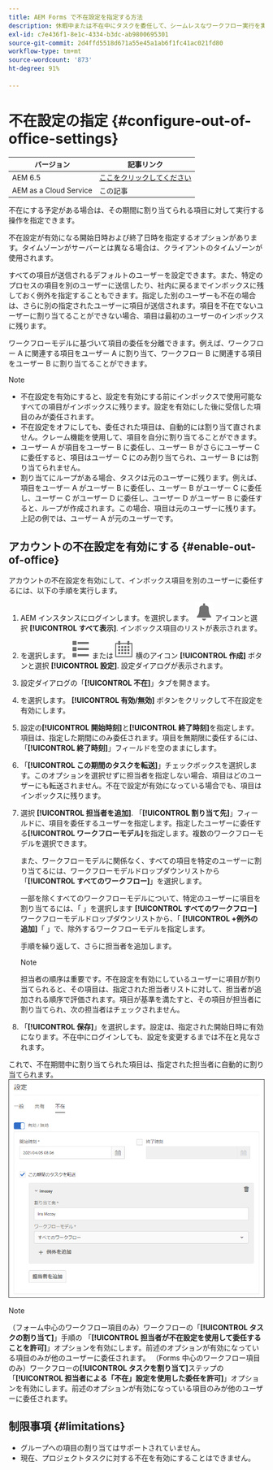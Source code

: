 ```yaml
---
title: AEM Forms で不在設定を指定する方法
description: 休暇中または不在中にタスクを委任して、シームレスなワークフロー実行を実現します。
exl-id: c7e436f1-8e1c-4334-b3dc-ab9800695301
source-git-commit: 2d4ffd5518d671a55e45a1ab6f1fc41ac021fd80
workflow-type: tm+mt
source-wordcount: '873'
ht-degree: 91%

---
```



# 不在設定の指定 {#configure-out-of-office-settings}

| バージョン | 記事リンク |
| -------- | ---------------------------- |
| AEM 6.5 | [ここをクリックしてください](https://experienceleague.adobe.com/docs/experience-manager-65/forms/workflows/configure-out-of-office-settings.html?lang=ja) |
| AEM as a Cloud Service | この記事 |

不在にする予定がある場合は、その期間に割り当てられる項目に対して実行する操作を指定できます。

不在設定が有効になる開始日時および終了日時を指定するオプションがあります。タイムゾーンがサーバーとは異なる場合は、クライアントのタイムゾーンが使用されます。

すべての項目が送信されるデフォルトのユーザーを設定できます。また、特定のプロセスの項目を別のユーザーに送信したり、社内に戻るまでインボックスに残しておく例外を指定することもできます。指定した別のユーザーも不在の場合は、さらに別の指定されたユーザーに項目が送信されます。項目を不在でないユーザーに割り当てることができない場合、項目は最初のユーザーのインボックスに残ります。

ワークフローモデルに基づいて項目の委任を分離できます。例えば、ワークフロー A に関連する項目をユーザー A に割り当て、ワークフロー B に関連する項目をユーザー B に割り当てることができます。


>[!NOTE]
>
>* 不在設定を有効にすると、設定を有効にする前にインボックスで使用可能なすべての項目がインボックスに残ります。設定を有効にした後に受信した項目のみが委任されます。
>* 不在設定をオフにしても、委任された項目は、自動的には割り当て直されません。クレーム機能を使用して、項目を自分に割り当てることができます。
>* ユーザー A が項目をユーザー B に委任し、ユーザー B がさらにユーザー C に委任すると、項目はユーザー C にのみ割り当てられ、ユーザー B には割り当てられません。
>* 割り当てにループがある場合、タスクは元のユーザーに残ります。例えば、項目をユーザー A がユーザー B に委任し、ユーザー B がユーザー C に委任し、ユーザー C がユーザー D に委任し、ユーザー D がユーザー B に委任すると、ループが作成されます。この場合、項目は元のユーザーに残ります。上記の例では、ユーザー A が元のユーザーです。

## アカウントの不在設定を有効にする {#enable-out-of-office}

アカウントの不在設定を有効にして、インボックス項目を別のユーザーに委任するには、以下の手順を実行します。

1. AEM インスタンスにログインします。を選択します。 ![インボックス](assets/bell.svg) アイコンと選択 **[!UICONTROL すべて表示]**. インボックス項目のリストが表示されます。
1. を選択します。 ![表示セレクター](assets/viewlist.svg) または ![表示セレクター](assets/calendar.svg) 横のアイコン **[!UICONTROL 作成]** ボタンと選択 **[!UICONTROL 設定]**. 設定ダイアログが表示されます。
1. 設定ダイアログの「**[!UICONTROL 不在]**」タブを開きます。
1. を選択します。 **[!UICONTROL 有効/無効]** ボタンをクリックして不在設定を有効にします。
1. 設定の&#x200B;**[!UICONTROL 開始時刻]**&#x200B;と&#x200B;**[!UICONTROL 終了時刻]**&#x200B;を指定します。項目は、指定した期間にのみ委任されます。項目を無期限に委任するには、「**[!UICONTROL 終了時刻]**」フィールドを空のままにします。
1. 「**[!UICONTROL この期間のタスクを転送]**」チェックボックスを選択します。このオプションを選択せずに担当者を指定しない場合、項目はどのユーザーにも転送されません。不在で設定が有効になっている場合でも、項目はインボックスに残ります。
1. 選択 **[!UICONTROL 担当者を追加]**. 「**[!UICONTROL 割り当て先]**」フィールドに、項目を委任するユーザーを指定します。指定したユーザーに委任する&#x200B;**[!UICONTROL ワークフローモデル]**&#x200B;を指定します。複数のワークフローモデルを選択できます。

   また、ワークフローモデルに関係なく、すべての項目を特定のユーザーに割り当てるには、ワークフローモデルドロップダウンリストから「**[!UICONTROL すべてのワークフロー]**」を選択します。<br>

   一部を除くすべてのワークフローモデルについて、特定のユーザーに項目を割り当てるには、「 」を選択します **[!UICONTROL すべてのワークフロー]** ワークフローモデルドロップダウンリストから、「 **[!UICONTROL +例外の追加]**「 」で、除外するワークフローモデルを指定します。
   <br>

   手順を繰り返して、さらに担当者を追加します。<br>

   >[!NOTE]
   >
   >担当者の順序は重要です。不在設定を有効にしているユーザーに項目が割り当てられると、その項目は、指定された担当者リストに対して、担当者が追加される順序で評価されます。項目が基準を満たすと、その項目が担当者に割り当てられ、次の担当者はチェックされません。


1. 「**[!UICONTROL 保存]**」を選択します。設定は、指定された開始日時に有効になります。不在中にログインしても、設定を変更するまでは不在と見なされます。

これで、不在期間中に割り当てられた項目は、指定された担当者に自動的に割り当てられます。
![不在](assets/out-of-office.png)

>[!NOTE]
>
>（フォーム中心のワークフロー項目のみ）ワークフローの「**[!UICONTROL タスクの割り当て]**」手順の 「**[!UICONTROL 担当者が不在設定を使用して委任することを許可]**」オプションを有効にします。前述のオプションが有効になっている項目のみが他のユーザーに委任されます。
>（Forms 中心のワークフロー項目のみ）ワークフローの&#x200B;**[!UICONTROL タスクを割り当て]**&#x200B;ステップの「**[!UICONTROL 担当者による「不在」設定を使用した委任を許可]**」オプションを有効にします。前述のオプションが有効になっている項目のみが他のユーザーに委任されます。

## 制限事項 {#limitations}

* グループへの項目の割り当てはサポートされていません。
* 現在、プロジェクトタスクに対する不在を有効にすることはできません。
